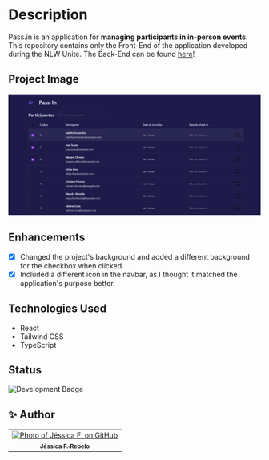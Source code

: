 
# Description

Pass.in is an application for **managing participants in in-person events**. This repository contains only the Front-End of the application developed during the NLW Unite. The Back-End can be found [here](https://github.com/jessrbl/API-PassIn)!

## Project Image

![Project Image](./src/assets/pass-in-web.png)

## Enhancements

- [x] Changed the project's background and added a different background for the checkbox when clicked.
- [x] Included a different icon in the navbar, as I thought it matched the application's purpose better.

## Technologies Used

- React
- Tailwind CSS
- TypeScript

## Status

![Development Badge](https://img.shields.io/static/v1?label=STATUS&message=COMPLETED&color=FF69B4&style=for-the-badge)

## ✨ Author

<table>
  <tr>
    <td align="center">
      <a href="https://github.com/jessrbl">
        <img src="https://avatars3.githubusercontent.com/jessrbl" width="100px;" alt="Photo of Jéssica F. on GitHub"/><br>
        <sub>
          <b>Jéssica F. Rebelo</b>
        </sub>
      </a>
    </td>
  </tr>
</table>
